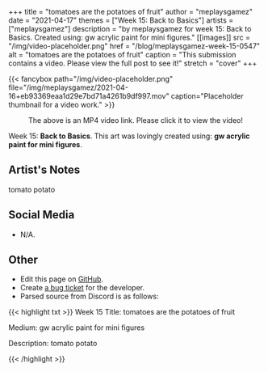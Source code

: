 +++
title =       "tomatoes are the potatoes of fruit"
author =      "meplaysgamez"
date =        "2021-04-17"
themes =      ["Week 15: Back to Basics"]
artists =     ["meplaysgamez"]
description = "by meplaysgamez for week 15: Back to Basics. Created using: gw acrylic paint for mini figures."
[[images]]
      src = "/img/video-placeholder.png"
      href = "/blog/meplaysgamez-week-15-0547"
      alt = "tomatoes are the potatoes of fruit"
      caption = "This submission contains a video. Please view the full post to see it!"
      stretch = "cover"
+++

{{< fancybox path="/img/video-placeholder.png" file="/img/meplaysgamez/2021-04-16+eb93369eaa1d29e7bd71a4261b9df997.mov" caption="Placeholder thumbnail for a video work." >}}
<p style="text-align: center">The above is an MP4 video link. Please click it to view the video!</p>


Week 15: **Back to Basics**. This art was lovingly created using: **gw acrylic paint for mini figures**.

## Artist's Notes

tomato potato

## Social Media

- N/A.

## Other

- Edit this page on [GitHub](https://github.com/teaminkling/web-refresh/edit/main/content/blog/meplaysgamez-week-15-0547.md).
- Create [a bug ticket](https://github.com/teaminkling/web-refresh/issues/new?assignees=&labels=bug&template=problem-report.md&title=) for the developer.
- Parsed source from Discord is as follows:

{{< highlight txt >}}
Week 15
Title: tomatoes are the potatoes of fruit

Medium: gw acrylic paint for mini figures

Description: tomato potato

{{< /highlight >}}